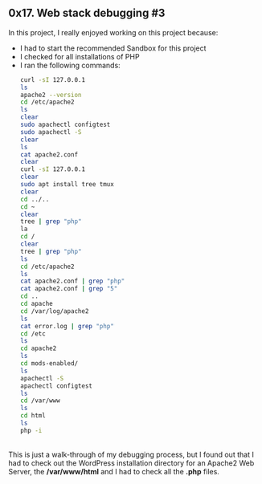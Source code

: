 ## 0x17. Web stack debugging #3

In this project, I really enjoyed working on this project because:
- I had to start the recommended Sandbox for this project
- I checked for all installations of PHP
- I ran the following commands:
	```bash
	curl -sI 127.0.0.1
	ls
	apache2 --version
	cd /etc/apache2
	ls
	clear
	sudo apachectl configtest
	sudo apachectl -S
	clear
	ls
	cat apache2.conf 
	clear
	curl -sI 127.0.0.1
	clear
	sudo apt install tree tmux
	clear
	cd ../..
	cd ~
	clear
	tree | grep "php"
	la
	cd /
	clear
	tree | grep "php"
	ls
	cd /etc/apache2
	ls
	cat apache2.conf | grep "php"
	cat apache2.conf | grep "5"
	cd ..
	cd apache
	cd /var/log/apache2
 	ls
	cat error.log | grep "php"
	cd /etc
 	ls
	cd apache2
	ls
	cd mods-enabled/
	ls
	apachectl -S
	apachectl configtest
	ls
	cd /var/www
	ls
	cd html
	ls
	php -i
	```
<br>
This is just a walk-through of my debugging process, but I found out that I had to check out the WordPress installation directory for an Apache2 Web Server, the <strong>/var/www/html</strong> and I had to check all the <strong>.php</strong> files.
